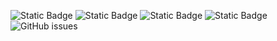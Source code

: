 ![Static Badge](https://img.shields.io/badge/blacklists-60-000000) ![Static Badge](https://img.shields.io/badge/blacklisted-2797110-cc0000) ![Static Badge](https://img.shields.io/badge/whitelisted-2245-00CC00) ![Static Badge](https://img.shields.io/badge/streaming_blacklist-28107-000000) ![GitHub issues](https://img.shields.io/github/issues/fabriziosalmi/blacklists)

